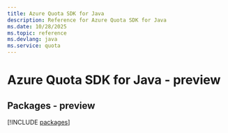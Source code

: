 ```yaml
---
title: Azure Quota SDK for Java
description: Reference for Azure Quota SDK for Java
ms.date: 10/28/2025
ms.topic: reference
ms.devlang: java
ms.service: quota
---
```

# Azure Quota SDK for Java - preview
## Packages - preview
[!INCLUDE [packages](quota-index.md)]